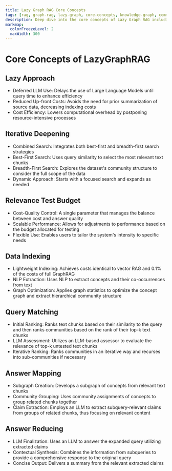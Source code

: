 ```yaml
---
title: Lazy Graph RAG Core Concepts
tags: [rag, graph-rag, lazy-graph, core-concepts, knowledge-graph, community-structure, iterative-deepening]
description: Deep dive into the core concepts of Lazy Graph RAG including iterative deepening and relevance testing.
markmap:
  colorFreezeLevel: 2
  maxWidth: 300
---
```

# Core Concepts of LazyGraphRAG

## Lazy Approach
- Deferred LLM Use: Delays the use of Large Language Models until query time to enhance efficiency
- Reduced Up-front Costs: Avoids the need for prior summarization of source data, decreasing indexing costs
- Cost Efficiency: Lowers computational overhead by postponing resource-intensive processes

## Iterative Deepening
- Combined Search: Integrates both best-first and breadth-first search strategies
- Best-First Search: Uses query similarity to select the most relevant text chunks
- Breadth-First Search: Explores the dataset's community structure to consider the full scope of the data
- Dynamic Approach: Starts with a focused search and expands as needed

## Relevance Test Budget
- Cost-Quality Control: A single parameter that manages the balance between cost and answer quality
- Scalable Performance: Allows for adjustments to performance based on the budget allocated for testing
- Flexible Use: Enables users to tailor the system's intensity to specific needs

## Data Indexing
- Lightweight Indexing: Achieves costs identical to vector RAG and 0.1% of the costs of full GraphRAG
- NLP Extraction: Uses NLP to extract concepts and their co-occurrences from text
- Graph Optimization: Applies graph statistics to optimize the concept graph and extract hierarchical community structure

## Query Matching
- Initial Ranking: Ranks text chunks based on their similarity to the query and then ranks communities based on the rank of their top-k text chunks
- LLM Assessment: Utilizes an LLM-based assessor to evaluate the relevance of top-k untested text chunks
- Iterative Ranking: Ranks communities in an iterative way and recurses into sub-communities if necessary

## Answer Mapping
- Subgraph Creation: Develops a subgraph of concepts from relevant text chunks
- Community Grouping: Uses community assignments of concepts to group related chunks together
- Claim Extraction: Employs an LLM to extract subquery-relevant claims from groups of related chunks, thus focusing on relevant content

## Answer Reducing
- LLM Finalization: Uses an LLM to answer the expanded query utilizing extracted claims
- Contextual Synthesis: Combines the information from subqueries to provide a comprehensive response to the original query
- Concise Output: Delivers a summary from the relevant extracted claims